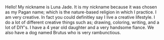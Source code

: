 Hello! My nickname is Luna Jade. It is my nickname because it was chosen as my Pagan name; which is the nature-based religion in which I practice. I am very creative. In fact you could definitley say I live a creative lifestyle. I do a lot of different creative things such as; drawing, coloring, writing, and a lot of DIY's. I have a 4 year old daughter and a very handsome fiance. We also have a dog named Brutus who is very rambunctious. 
